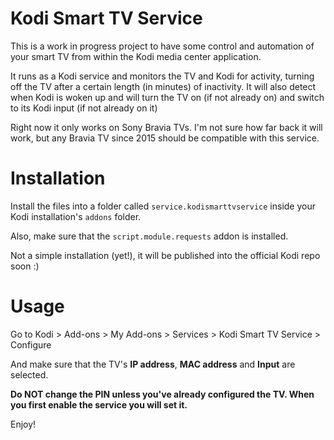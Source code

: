 Kodi Smart TV Service
=====================
This is a work in progress project to have some control and automation
of your smart TV from within the Kodi media center application.

It runs as a Kodi service and monitors the TV and Kodi for activity,
turning off the TV after a certain length (in minutes) of inactivity.
It will also detect when Kodi is woken up and will turn the TV on (if
not already on) and switch to its Kodi input (if not already on it)

Right now it only works on Sony Bravia TVs. I'm not sure how far back
it will work, but any Bravia TV since 2015 should be compatible with
this service.


Installation
============

Install the files into a folder called `service.kodismarttvservice`
inside your Kodi installation's `addons` folder.

Also, make sure that the `script.module.requests` addon is installed.

Not a simple installation (yet!), it will be published into the official
Kodi repo soon :)

Usage
=====
Go to
Kodi > Add-ons > My Add-ons > Services > Kodi Smart TV Service > Configure

And make sure that the TV's **IP address**, **MAC address** and
**Input** are selected.

**Do NOT change the PIN unless you've already configured the TV. When
you first enable the service you will set it.**

Enjoy!